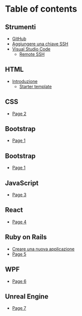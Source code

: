 # Table of contents

## Strumenti

* [GitHub](README.md)
* [Aggiungere una chiave SSH](strumenti/aggiungere-una-chiave-ssh.md)
* [Visual Studio Code](strumenti/visual-studio-code/README.md)
  * [Remote SSH](strumenti/visual-studio-code/remote-ssh.md)

## HTML

* [Introduzione](<README (1).md>)
  * [Starter template](html/starter-template.md)

## CSS

* [Page 2](css/page-2.md)

## Bootstrap

* [Page 1](bootstrap/page-1.md)

## Bootstrap

* [Page 1](<bootstrap/page-1 (1).md>)

## JavaScript

* [Page 3](javascript/page-3.md)

## React

* [Page 4](react/page-4.md)

## Ruby on Rails

* [Creare una nuova applicazione](ruby-on-rails/creare-una-nuova-applicazione.md)
* [Page 5](ruby-on-rails/page-5.md)

## WPF

* [Page 6](wpf/page-6.md)

## Unreal Engine

* [Page 7](unreal-engine/page-7.md)
